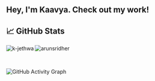 ## Hey, I'm Kaavya. Check out my work!

<!--
**k-jethwa/k-jethwa** is a ✨ _special_ ✨ repository because its `README.md` (this file) appears on your GitHub profile.

Here are some ideas to get you started:

- 🔭 I’m currently working on ...
- 🌱 I’m currently learning ...
- 👯 I’m looking to collaborate on ...
- 🤔 I’m looking for help with ...
- 💬 Ask me about ...
- 📫 How to reach me: ...
- 😄 Pronouns: ...
- ⚡ Fun fact: ...
-->

## &#x1f4c8; GitHub Stats

<p align="left"><img align="left" src="https://github-readme-stats.vercel.app/api/top-langs?username=k-jethwa&show_icons=true&locale=en&layout=compact&theme=radical" alt="k-jethwa" /></p>

 
 <p><img align="center" src="https://github-readme-streak-stats.herokuapp.com/?user=arunsridher&theme=radical" alt="arunsridher" /></p>
 
 <br />
 
![GitHub Activity Graph](https://activity-graph.herokuapp.com/graph?username=k-jethwa&bg_color=000000&color=4fff67&line=4fff67&point=ffffff&area=true&hide_border=true) 
